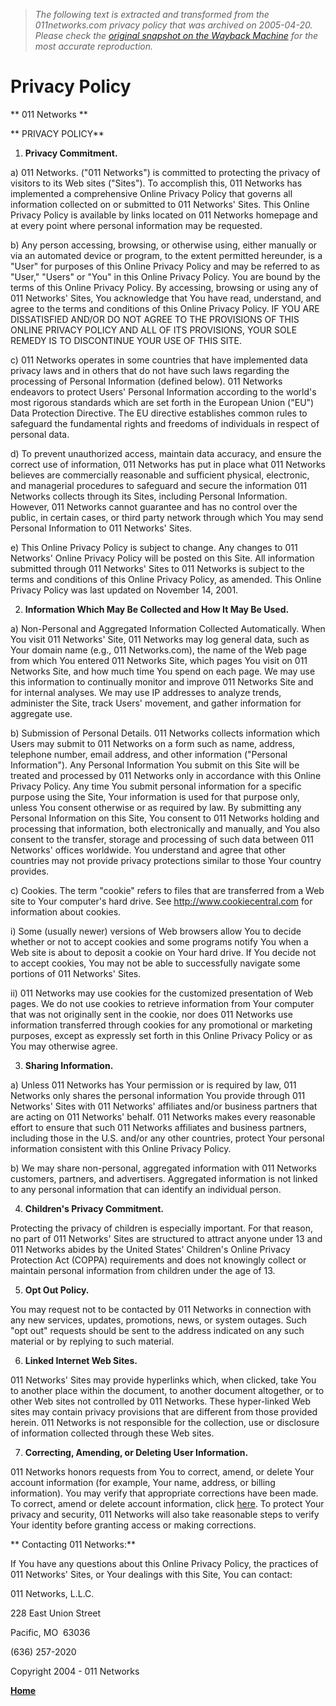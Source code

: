 > *The following text is extracted and transformed from the 011networks.com privacy policy that was archived on 2005-04-20. Please check the [original snapshot on the Wayback Machine](https://web.archive.org/web/20050420103127id_/http%3A//www.011networks.com/privacypolicy.htm) for the most accurate reproduction.*

# Privacy Policy

** 011 Networks **

** PRIVACY POLICY**

1) **Privacy Commitment.**

a) 011 Networks. ("011 Networks") is committed to protecting the privacy of visitors to its Web sites ("Sites"). To accomplish this, 011 Networks has implemented a comprehensive Online Privacy Policy that governs all information collected on or submitted to 011 Networks' Sites. This Online Privacy Policy is available by links located on 011 Networks homepage and at every point where personal information may be requested. 

b) Any person accessing, browsing, or otherwise using, either manually or via an automated device or program, to the extent permitted hereunder, is a "User" for purposes of this Online Privacy Policy and may be referred to as "User," "Users" or "You" in this Online Privacy Policy. You are bound by the terms of this Online Privacy Policy. By accessing, browsing or using any of 011 Networks' Sites, You acknowledge that You have read, understand, and agree to the terms and conditions of this Online Privacy Policy. IF YOU ARE DISSATISFIED AND/OR DO NOT AGREE TO THE PROVISIONS OF THIS ONLINE PRIVACY POLICY AND ALL OF ITS PROVISIONS, YOUR SOLE REMEDY IS TO DISCONTINUE YOUR USE OF THIS SITE.

c) 011 Networks operates in some countries that have implemented data privacy laws and in others that do not have such laws regarding the processing of Personal Information (defined below). 011 Networks endeavors to protect Users' Personal Information according to the world's most rigorous standards which are set forth in the European Union ("EU") Data Protection Directive. The EU directive establishes common rules to safeguard the fundamental rights and freedoms of individuals in respect of personal data.

d) To prevent unauthorized access, maintain data accuracy, and ensure the correct use of information, 011 Networks has put in place what 011 Networks believes are commercially reasonable and sufficient physical, electronic, and managerial procedures to safeguard and secure the information 011 Networks collects through its Sites, including Personal Information. However, 011 Networks cannot guarantee and has no control over the public, in certain cases, or third party network through which You may send Personal Information to 011 Networks' Sites.

e) This Online Privacy Policy is subject to change. Any changes to 011 Networks' Online Privacy Policy will be posted on this Site. All information submitted through 011 Networks' Sites to 011 Networks is subject to the terms and conditions of this Online Privacy Policy, as amended. This Online Privacy Policy was last updated on November 14, 2001.

2) **Information Which May Be Collected and How It May Be Used.**

a) Non-Personal and Aggregated Information Collected Automatically. When You visit 011 Networks' Site, 011 Networks may log general data, such as Your domain name (e.g., 011 Networks.com), the name of the Web page from which You entered 011 Networks Site, which pages You visit on 011 Networks Site, and how much time You spend on each page. We may use this information to continually monitor and improve 011 Networks Site and for internal analyses. We may use IP addresses to analyze trends, administer the Site, track Users' movement, and gather information for aggregate use.

b) Submission of Personal Details. 011 Networks collects information which Users may submit to 011 Networks on a form such as name, address, telephone number, email address, and other information ("Personal Information"). Any Personal Information You submit on this Site will be treated and processed by 011 Networks only in accordance with this Online Privacy Policy. Any time You submit personal information for a specific purpose using the Site, Your information is used for that purpose only, unless You consent otherwise or as required by law. By submitting any Personal Information on this Site, You consent to 011 Networks holding and processing that information, both electronically and manually, and You also consent to the transfer, storage and processing of such data between 011 Networks' offices worldwide. You understand and agree that other countries may not provide privacy protections similar to those Your country provides.

c) Cookies. The term "cookie" refers to files that are transferred from a Web site to Your computer's hard drive. See http://www.cookiecentral.com for information about cookies.

i) Some (usually newer) versions of Web browsers allow You to decide whether or not to accept cookies and some programs notify You when a Web site is about to deposit a cookie on Your hard drive. If You decide not to accept cookies, You may not be able to successfully navigate some portions of 011 Networks' Sites.

ii) 011 Networks may use cookies for the customized presentation of Web pages. We do not use cookies to retrieve information from Your computer that was not originally sent in the cookie, nor does 011 Networks use information transferred through cookies for any promotional or marketing purposes, except as expressly set forth in this Online Privacy Policy or as You may otherwise agree.

3) **Sharing Information.**

a) Unless 011 Networks has Your permission or is required by law, 011 Networks only shares the personal information You provide through 011 Networks' Sites with 011 Networks' affiliates and/or business partners that are acting on 011 Networks' behalf. 011 Networks makes every reasonable effort to ensure that such 011 Networks affiliates and business partners, including those in the U.S. and/or any other countries, protect Your personal information consistent with this Online Privacy Policy.

b) We may share non-personal, aggregated information with 011 Networks customers, partners, and advertisers. Aggregated information is not linked to any personal information that can identify an individual person.

4) **Children's Privacy Commitment.**

Protecting the privacy of children is especially important. For that reason, no part of 011 Networks' Sites are structured to attract anyone under 13 and 011 Networks abides by the United States' Children's Online Privacy Protection Act (COPPA) requirements and does not knowingly collect or maintain personal information from children under the age of 13.

5) **Opt Out Policy.**

You may request not to be contacted by 011 Networks in connection with any new services, updates, promotions, news, or system outages. Such "opt out" requests should be sent to the address indicated on any such material or by replying to such material.

6) **Linked Internet Web Sites.**

011 Networks' Sites may provide hyperlinks which, when clicked, take You to another place within the document, to another document altogether, or to other Web sites not controlled by 011 Networks. These hyper-linked Web sites may contain privacy provisions that are different from those provided herein. 011 Networks is not responsible for the collection, use or disclosure of information collected through these Web sites.

7) **Correcting, Amending, or Deleting User Information.**

011 Networks honors requests from You to correct, amend, or delete Your account information (for example, Your name, address, or billing information). You may verify that appropriate corrections have been made. To correct, amend or delete account information, click [here](mailto:wecare@ip2voip.com). To protect Your privacy and security, 011 Networks will also take reasonable steps to verify Your identity before granting access or making corrections.

** Contacting 011 Networks:**

If You have any questions about this Online Privacy Policy, the practices of 011 Networks' Sites, or Your dealings with this Site, You can contact: 

011 Networks, L.L.C.

228 East Union Street

Pacific, MO  63036

(636) 257-2020

Copyright 2004 - 011 Networks  

**[Home](https://web.archive.org/web/20050420103127id_/http%3A//www.011networks.com/index.htm)**
